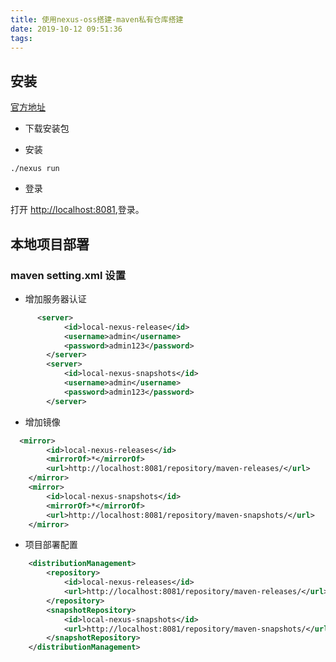 ```yaml
---
title: 使用nexus-oss搭建-maven私有仓库搭建
date: 2019-10-12 09:51:36
tags:
---
```


## 安装

[官方地址][0]

[0]: https://help.sonatype.com/repomanager3/installation/installation-methods

* 下载安装包

<!-- more -->

* 安装

`./nexus run`

* 登录

打开 <http://localhost:8081>,登录。

## 本地项目部署

### maven setting.xml 设置

* 增加服务器认证

``` XML
      <server>
            <id>local-nexus-release</id>
            <username>admin</username>
            <password>admin123</password>
        </server>
        <server>
            <id>local-nexus-snapshots</id>
            <username>admin</username>
            <password>admin123</password>
        </server>
```

* 增加镜像

``` XML
  <mirror>
        <id>local-nexus-releases</id>
        <mirrorOf>*</mirrorOf>
        <url>http://localhost:8081/repository/maven-releases/</url>
    </mirror>
    <mirror>
        <id>local-nexus-snapshots</id>
        <mirrorOf>*</mirrorOf>
        <url>http://localhost:8081/repository/maven-snapshots/</url>
    </mirror>
```

* 项目部署配置

``` XML
    <distributionManagement>
        <repository>
            <id>local-nexus-releases</id>
            <url>http://localhost:8081/repository/maven-releases/</url>
        </repository>
        <snapshotRepository>
            <id>local-nexus-snapshots</id>
            <url>http://localhost:8081/repository/maven-snapshots/</url>
        </snapshotRepository>
    </distributionManagement>
```

